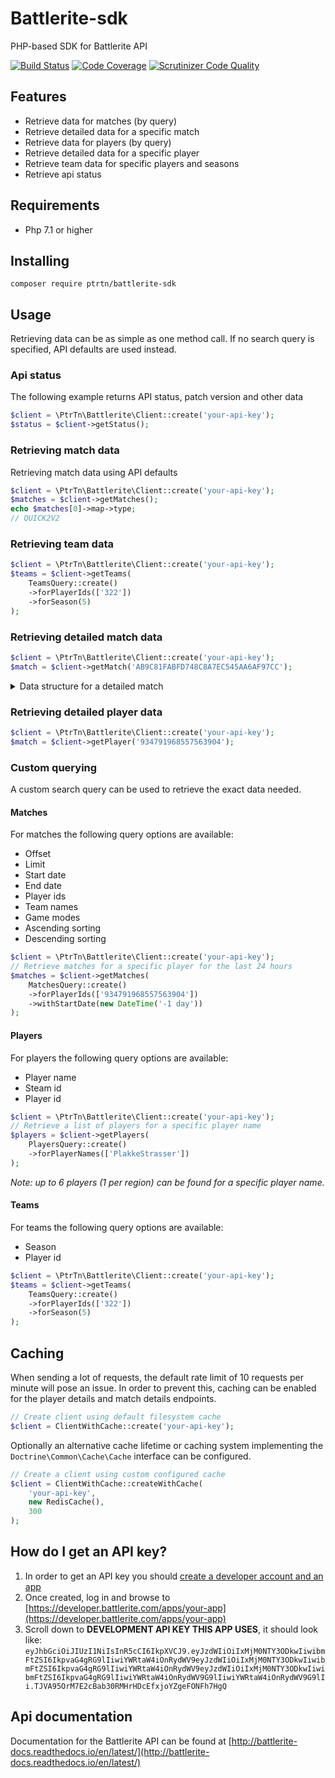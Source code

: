 # Battlerite-sdk
PHP-based SDK for Battlerite API

[![Build Status](https://travis-ci.org/PtrTn/battlerite-sdk.svg?branch=master)](https://travis-ci.org/PtrTn/battlerite-sdk)
[![Code Coverage](https://scrutinizer-ci.com/g/PtrTn/battlerite-sdk/badges/coverage.png?b=master)](https://scrutinizer-ci.com/g/PtrTn/battlerite-sdk/?branch=master)
[![Scrutinizer Code Quality](https://scrutinizer-ci.com/g/PtrTn/battlerite-sdk/badges/quality-score.png?b=master)](https://scrutinizer-ci.com/g/PtrTn/battlerite-sdk/?branch=master)

## Features
- Retrieve data for matches (by query)
- Retrieve detailed data for a specific match
- Retrieve data for players (by query)
- Retrieve detailed data for a specific player
- Retrieve team data for specific players and seasons
- Retrieve api status

## Requirements
- Php 7.1 or higher

## Installing
`composer require ptrtn/battlerite-sdk`

## Usage
Retrieving data can be as simple as one method call.
If no search query is specified, API defaults are used instead.
### Api status
The following example returns API status, patch version and other data
```php
$client = \PtrTn\Battlerite\Client::create('your-api-key');
$status = $client->getStatus();
```
### Retrieving match data
Retrieving match data using API defaults
```php
$client = \PtrTn\Battlerite\Client::create('your-api-key');
$matches = $client->getMatches();
echo $matches[0]->map->type;
// QUICK2V2
```
### Retrieving team data
```php
$client = \PtrTn\Battlerite\Client::create('your-api-key');
$teams = $client->getTeams(
    TeamsQuery::create()
    ->forPlayerIds(['322'])
    ->forSeason(5)
);
```
### Retrieving detailed match data
```php
$client = \PtrTn\Battlerite\Client::create('your-api-key');
$match = $client->getMatch('AB9C81FABFD748C8A7EC545AA6AF97CC');
```

<details/>
  <summary>Data structure for a detailed match</summary>
  
![Detailed match data structure](http://www.plantuml.com/plantuml/proxy?src=https://raw.githubusercontent.com/PtrTn/battlerite-sdk/feature/uml-docs/docs/puml/DetailedMatch.puml)
</details>

### Retrieving detailed player data
```php
$client = \PtrTn\Battlerite\Client::create('your-api-key');
$match = $client->getPlayer('934791968557563904');
```
### Custom querying
A custom search query can be used to retrieve the exact data needed.
#### Matches
For matches the following query options are available:
- Offset
- Limit
- Start date
- End date
- Player ids
- Team names
- Game modes
- Ascending sorting
- Descending sorting
```php
$client = \PtrTn\Battlerite\Client::create('your-api-key');
// Retrieve matches for a specific player for the last 24 hours
$matches = $client->getMatches(
    MatchesQuery::create()
    ->forPlayerIds(['934791968557563904'])
    ->withStartDate(new DateTime('-1 day'))
);
```
#### Players
For players the following query options are available:
- Player name
- Steam id
- Player id
```php
$client = \PtrTn\Battlerite\Client::create('your-api-key');
// Retrieve a list of players for a specific player name
$players = $client->getPlayers(
    PlayersQuery::create()
    ->forPlayerNames(['PlakkeStrasser'])
);
```
_Note: up to 6 players (1 per region) can be found for a specific player name._
#### Teams
For teams the following query options are available:
 - Season
 - Player id
 ```php
 $client = \PtrTn\Battlerite\Client::create('your-api-key');
 $teams = $client->getTeams(
     TeamsQuery::create()
     ->forPlayerIds(['322'])
     ->forSeason(5)
 );
 ```

## Caching
When sending a lot of requests, the default rate limit of 10 requests per minute will pose an issue.
In order to prevent this, caching can be enabled for the player details and match details endpoints.
```php
// Create client using default filesystem cache
$client = ClientWithCache::create('your-api-key');
```
Optionally an alternative cache lifetime or caching system implementing the `Doctrine\Common\Cache\Cache` interface can be configured.
```php
// Create a client using custom configured cache
$client = ClientWithCache::createWithCache(
    'your-api-key',
    new RedisCache(),
    300
);
```

## How do I get an API key?
1. In order to get an API key you should [create a developer account and an app](https://developer.battlerite.com/users/sign_in)
2. Once created, log in and browse to [https://developer.battlerite.com/apps/your-app](https://developer.battlerite.com/apps/your-app)
3. Scroll down to **DEVELOPMENT API KEY THIS APP USES**, it should look like:
```eyJhbGciOiJIUzI1NiIsInR5cCI6IkpXVCJ9.eyJzdWIiOiIxMjM0NTY3ODkwIiwibmFtZSI6IkpvaG4gRG9lIiwiYWRtaW4iOnRydWV9eyJzdWIiOiIxMjM0NTY3ODkwIiwibmFtZSI6IkpvaG4gRG9lIiwiYWRtaW4iOnRydWV9eyJzdWIiOiIxMjM0NTY3ODkwIiwibmFtZSI6IkpvaG4gRG9lIiwiYWRtaW4iOnRydWV9G9lIiwiYWRtaW4iOnRydWV9G9lIi.TJVA95OrM7E2cBab30RMHrHDcEfxjoYZgeFONFh7HgQ```

## Api documentation
Documentation for the Battlerite API can be found at [http://battlerite-docs.readthedocs.io/en/latest/](http://battlerite-docs.readthedocs.io/en/latest/)